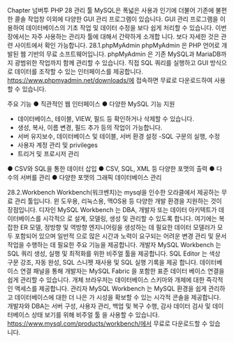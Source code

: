 
Chapter 
넘버투 PHP 
28 
관리 툴 
MySQL은 폭넓은 사용과 인기에 더불어 기존에 불편한 콜솔 작업창 이외에 다양한 GUI 관리 프로그램이 있습니다. 
GUI 관리 프로그램을 이용하여 데이터베이스의 기초 작업 및 데이터 수정을 보다 쉽게 처리할 수 있습니다. 이번 장에서는 자주 사용하는 관리자 툴에 대해서 간략하게 소개합 니다. 보다 자세한 것은 관련 사이트에서 확인 가능합니다. 
28.1.phpMyAdmin 
phpMyAdmin 은 PHP 언어로 개발된 웹 기반의 무료 소프트웨어입니다. phpMyAdmin 은 기존 MySQL과 MariaDB까지 광범위한 작업까지 함께 관리할 수 있습니다. 직접 SQL 쿼리를 실행하고 GUI 방식으로 데이터를 조작할 수 있는 인터페이스를 제공합니다. 
https://www.phpmyadmin.net/downloads/에 접속하면 무료로 다운로드하여 사용 할 수 있습니다. 

주요 기능 
● 직관적인 웹 인터페이스 
● 다양한 MySQL 기능 지원 
- 데이터베이스, 테이블, VIEW, 필드 등 확인하거나 삭제할 수 있습니다. 
- 생성, 복사, 이름 변경, 필드 추가 등의 작업이 가능합니다. 
- 서버 유지보수, 데이터베이스 및 테이블, 서버 환경 설정 
-SQL 구문의 실행, 수정 
- 사용자 계정 관리 및 privileges 
- 트리거 및 프로시저 관리 


● CSV와 SQL을 통한 데이터 삽입 
● CSV, SQL, XML 등 다양한 포맷의 출력 
● 다수의 서버를 관리 
● 다양한 포맷의 그래픽 데이터베이스 관리 

28.2.Workbench 
Workbench(워크벤치)는 mysql을 인수한 오라클에서 제공하는 무료 관리 툴입니다. 윈 도우용, 리눅스용, 맥OS용 등 다양한 개발 환경을 지원하는 것이 장점입니다. 
디자인 
MySQL Workbench 는 DBA, 개발자 또는 데이터 아키텍트가 데이터베이스를 시각적으 로 설계, 모델링, 생성 및 관리할 수 있도록 합니다. 여기에는 복잡한 ER 모델, 정방향 및 역방향 엔지니어링을 생성하는 데 필요한 데이터 모델러가 모두 포함되어 있으며 일반적 으로 많은 시간과 노력이 요구되는 어려운 변경 관리 및 문서 작업을 수행하는 데 필요한 주요 기능을 제공합니다. 
개발자 
MySQL Workbench 는 SQL 쿼리 생성, 실행 및 최적화를 위한 비주얼 툴을 제공합니다. SQL Editor 는 색상 구문 강조, 자동 완성, SQL 스니펫 재사용 및 SQL 실행 기록을 제공 합니다. 데이터베이스 연결 패널을 통해 개발자는 MySQL Fabric 을 포함한 표준 데이터 베이스 연결을 쉽게 관리할 수 있습니다. 개체 브라우저는 데이터베이스 스키마와 개체에 대한 즉각적인 액세스를 제공합니다. 
관리자 
MySQL Workbench 는 MySQL 환경을 쉽게 관리하고 데이터베이스에 대한 더 나은 가 시성을 확보할 수 있는 시각적 콘솔을 제공합니다. 개발자와 DBA는 서버 구성, 사용자 관리, 백업 및 복구 수행, 감사 데이터 검사 및 데이터베이스 상태 보기를 위해 비주얼 툴 을 사용할 수 있습니다. 
https://www.mysql.com/products/workbench/에서 무료로 다운로드할 수 있습 니다. 
